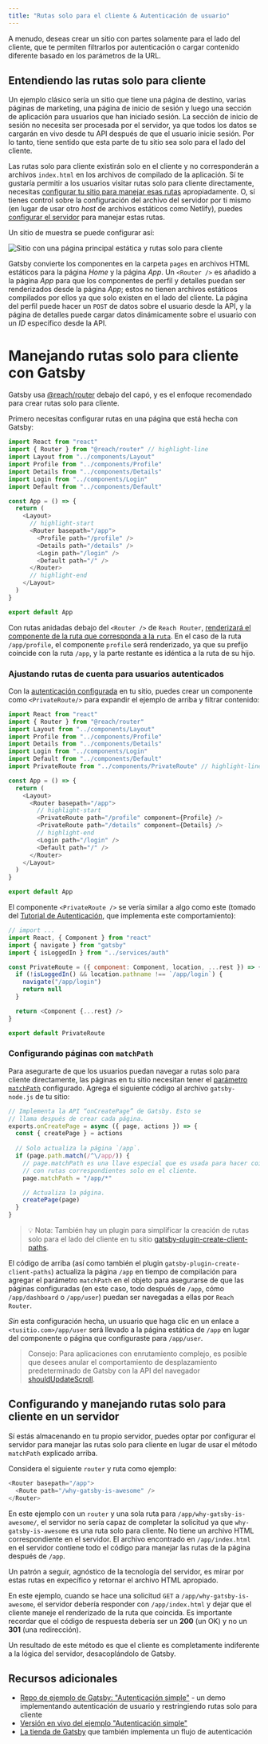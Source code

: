 ```yaml
---
title: "Rutas solo para el cliente & Autenticación de usuario"
---
```


A menudo, deseas crear un sitio con partes solamente para el lado del cliente, que te permiten filtrarlos por autenticación o cargar contenido diferente basado en los parámetros de la URL.

## Entendiendo las rutas solo para cliente

Un ejemplo clásico sería un sitio que tiene una página de destino, varias páginas de marketing, una página de inicio de sesión y luego una sección de aplicación para usuarios que han iniciado sesión. La sección de inicio de sesión no necesita ser procesada por el servidor, ya que todos los datos se cargarán en vivo desde tu API después de que el usuario inicie sesión. Por lo tanto, tiene sentido que esta parte de tu sitio sea solo para el lado del cliente.

Las rutas solo para cliente existirán solo en el cliente y no corresponderán a archivos `index.html` en los archivos de compilado de la aplicación. Sí te gustaría permitir a los usuarios visitar rutas solo para cliente directamente, necesitas [configurar tu sitio para manejar esas rutas](#handling-client-only-routes-with-gatsby) apropiadamente. O, sí tienes control sobre la configuración del archivo del servidor por ti mismo (en lugar de usar otro _host_ de archivos estáticos como Netlify), puedes [configurar el servidor](#configuring-and-handling-client-only-routes-on-a-server) para manejar estas rutas.

Un sitio de muestra se puede configurar así:

![Sitio con una página principal estática y rutas solo para cliente](./images/client-only-routes.png)

Gatsby convierte los componentes en la carpeta `pages` en archivos HTML estáticos para la página _Home_ y la página _App_. Un `<Router />` es añadido a la página _App_ para que los componentes de perfil y detalles puedan ser renderizados desde la página _App_; estos no tienen archivos estáticos compilados por ellos ya que solo existen en el lado del cliente. La página del perfil puede hacer un `POST` de datos sobre el usuario desde la API, y la página de detalles puede cargar datos dinámicamente sobre el usuario con un _ID_ específico desde la API.

# Manejando rutas solo para cliente con Gatsby

Gatsby usa [@reach/router](https://reach.tech/router/) debajo del capó, y es el enfoque recomendado para crear rutas solo para cliente.

Primero necesitas configurar rutas en una página que está hecha con Gatsby:

```jsx:title=src/pages/app.js
import React from "react"
import { Router } from "@reach/router" // highlight-line
import Layout from "../components/Layout"
import Profile from "../components/Profile"
import Details from "../components/Details"
import Login from "../components/Login"
import Default from "../components/Default"

const App = () => {
  return (
    <Layout>
      // highlight-start
      <Router basepath="/app">
        <Profile path="/profile" />
        <Details path="/details" />
        <Login path="/login" />
        <Default path="/" />
      </Router>
      // highlight-end
    </Layout>
  )
}

export default App
```

Con rutas anidadas debajo del `<Router />` de `Reach Router`, [renderizará el componente de la ruta que corresponda a la `ruta`](https://reach.tech/router/api/Router). En el caso de la ruta `/app/profile`, el componente `profile` será renderizado, ya que su prefijo coincide con la ruta `/app`, y la parte restante es idéntica a la ruta de su hijo.

### Ajustando rutas de cuenta para usuarios autenticados

Con la [autenticación configurada](/docs/building-a-site-with-authentication) en tu sitio, puedes crear un componente como `<PrivateRoute/>` para expandir el ejemplo de arriba y filtrar contenido:

```jsx:title=src/pages/app.js
import React from "react"
import { Router } from "@reach/router"
import Layout from "../components/Layout"
import Profile from "../components/Profile"
import Details from "../components/Details"
import Login from "../components/Login"
import Default from "../components/Default"
import PrivateRoute from "../components/PrivateRoute" // highlight-line

const App = () => {
  return (
    <Layout>
      <Router basepath="/app">
        // highlight-start
        <PrivateRoute path="/profile" component={Profile} />
        <PrivateRoute path="/details" component={Details} />
        // highlight-end
        <Login path="/login" />
        <Default path="/" />
      </Router>
    </Layout>
  )
}

export default App
```

El componente `<PrivateRoute />` se vería similar a algo como este (tomado del [Tutorial de Autenticación](/tutorial/authentication-tutorial/#controlling-private-routes), que implementa este comportamiento):

```jsx:title=src/components/PrivateRoute.js
// import ...
import React, { Component } from "react"
import { navigate } from "gatsby"
import { isLoggedIn } from "../services/auth"

const PrivateRoute = ({ component: Component, location, ...rest }) => {
  if (!isLoggedIn() && location.pathname !== `/app/login`) {
    navigate("/app/login")
    return null
  }

  return <Component {...rest} />
}

export default PrivateRoute
```

### Configurando páginas con `matchPath`

Para asegurarte de que los usuarios puedan navegar a rutas solo para cliente directamente, las páginas en tu sitio necesitan tener el [parámetro `matchPath`](/docs/gatsby-internals-terminology/#matchpath) configurado. Agrega el siguiente código al archivo `gatsby-node.js` de tu sitio:

```javascript:title=gatsby-node.js
// Implementa la API “onCreatePage” de Gatsby. Esto se
// llama después de crear cada página.
exports.onCreatePage = async ({ page, actions }) => {
  const { createPage } = actions
  
  // Solo actualiza la página `/app`.
  if (page.path.match(/^\/app/)) {
    // page.matchPath es una llave especial que es usada para hacer coincidir páginas
    // con rutas correspondientes solo en el cliente.
    page.matchPath = "/app/*"

    // Actualiza la página.
    createPage(page)
  }
}
```

> 💡 Nota: También hay un plugin para simplificar la creación de rutas solo para el lado del cliente en tu sitio
> [gatsby-plugin-create-client-paths](/packages/gatsby-plugin-create-client-paths/).

El código de arriba (así como también el plugin `gatsby-plugin-create-client-paths`) actualiza la página `/app` en tiempo de compilación para agregar el parámetro `matchPath` en el objeto para asegurarse de que las páginas configuradas (en este caso, todo después de `/app`, cómo `/app/dashboard` o `/app/user`) puedan ser navegadas a ellas por `Reach Router`.

_Sin_ esta configuración hecha, un usuario que haga clic en un enlace a `<tusitio.com>/app/user` será llevado a la página estática de `/app` en lugar del componente o página que configuraste para `/app/user`.

> Consejo: Para aplicaciones con enrutamiento complejo, es posible que desees anular el comportamiento de desplazamiento predeterminado de Gatsby con la API del navegador [shouldUpdateScroll](/docs/browser-apis/#shouldUpdateScroll).

## Configurando y manejando rutas solo para cliente en un servidor

Sí estás almacenando en tu propio servidor, puedes optar por configurar el servidor para manejar las rutas solo para cliente en lugar de usar el método `matchPath` explicado arriba.

Considera el siguiente `router` y ruta como ejemplo:

```jsx:title=src/pages/app.js
<Router basepath="/app">
  <Route path="/why-gatsby-is-awesome" />
</Router>
```

En este ejemplo con un `router` y una sola ruta para `/app/why-gatsby-is-awesome/`, el servidor no sería capaz de completar la solicitud ya que `why-gatsby-is-awesome` es una ruta solo para cliente. No tiene un archivo HTML correspondiente en el servidor. El archivo encontrado en `/app/index.html` en el servidor contiene todo el código para manejar las rutas de la página después de `/app`.

Un patrón a seguir, agnóstico de la tecnología del servidor, es mirar por estas rutas en expecífico y retornar el archivo HTML apropiado.

En este ejemplo, cuando se hace una solicitud `GET` a `/app/why-gatsby-is-awesome`, el servidor debería responder con `/app/index.html` y dejar que el cliente maneje el renderizado de la ruta que coincida. Es importante recordar que el código de respuesta debería ser un **200** (un OK) y no un **301** (una redirección).

Un resultado de este método es que el cliente es completamente indiferente a la lógica del servidor, desacoplándolo de Gatsby.

## Recursos adicionales

- [Repo de ejemplo de Gatsby: "Autenticación simple"](https://github.com/gatsbyjs/gatsby/blob/master/examples/simple-auth/) - un demo implementando autenticación de usuario y restringiendo rutas solo para cliente
- [Versión en vivo del ejemplo "Autenticación simple"](https://simple-auth.netlify.com/)
- [La tienda de Gatsby](https://github.com/gatsbyjs/store.gatsbyjs.org) que también implementa un flujo de autenticación
